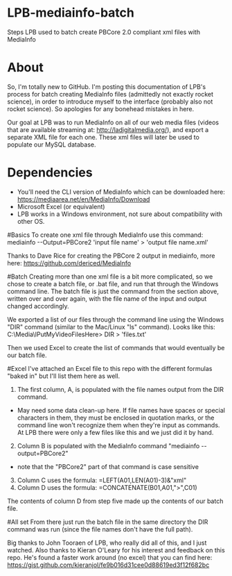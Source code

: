 # LPB-mediainfo-batch
Steps LPB used to batch create PBCore 2.0 compliant xml files with MediaInfo

# About
So, I'm totally new to GitHub. I'm posting this documentation of LPB's process for batch creating MediaInfo files (admittedly not exactly rocket science), in order to introduce myself to the interface (probably also not rocket science). So apologies for any bonehead mistakes in here.

Our goal at LPB was to run MediaInfo on all of our web media files (videos that are available streaming at: http://ladigitalmedia.org/), and export a separate XML file for each one. These xml files will later be used to populate our MySQL database.  

# Dependencies
+ You'll need the CLI version of MediaInfo which can be downloaded here: https://mediaarea.net/en/MediaInfo/Download
+ Microsoft Excel (or equivalent)
+ LPB works in a Windows environment, not sure about compatibility with other OS.

#Basics
To create one xml file through MediaInfo use this command:
  mediainfo --Output=PBCore2 'input file name' > 'output file name.xml'

Thanks to Dave Rice for creating the PBCore 2 output in mediainfo, more here: https://github.com/dericed/MediaInfo

#Batch
Creating more than one xml file is a bit more complicated, so we chose to create a batch file, or .bat file, and run that through the Windows command line. The batch file is just the command from the section above, written over and over again, with the file name of the input and output changed accordingly. 

We exported a list of our files through the command line using the Windows "DIR" command (similar to the Mac/Linux "ls" command). Looks like this:
  C:\Media\IPutMyVideoFilesHere> DIR > 'files.txt'

Then we used Excel to create the list of commands that would eventually be our batch file.

#Excel
I've attached an Excel file to this repo with the different formulas "baked in" but I'll list them here as well. 

1. The first column, A, is populated with the file names output from the DIR command.
  * May need some data clean-up here. If file names have spaces or special characters in them, they must be enclosed in quotation marks, or the command line won't recognize them when they're input as commands. At LPB there were only a few files like this and we just did it by hand.
2. Column B is populated with the MediaInfo command "mediainfo --output=PBCore2"
  * note that the "PBCore2" part of that command is case sensitive 
3. Column C uses the formula:
=LEFT(A01,LEN(A01)-3)&"xml"
4. Column D uses the formula:
=CONCATENATE(B01,A01,">",C01)

The contents of column D from step five made up the contents of our batch file.

#All set
From there just run the batch file in the same directory the DIR command was run (since the file names don't have the full path).

Big thanks to John Tooraen of LPB, who really did all of this, and I just watched.
Also thanks to Kieran O'Leary for his interest and feedback on this repo. He's found a faster work around (no excel) that you can find here: https://gist.github.com/kieranjol/fe9b016d31cee0d88619ed3f12f682bc 
